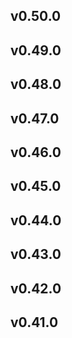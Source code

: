 ## v0.50.0
## v0.49.0
## v0.48.0
## v0.47.0
## v0.46.0
## v0.45.0
## v0.44.0
## v0.43.0
## v0.42.0
## v0.41.0
